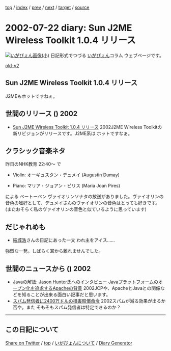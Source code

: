 [top](../index.html) 
 / [index](https://igapyon.github.io/diary/2002/index.html) 
 / [prev](https://igapyon.github.io/diary/2002/ig020719.html) 
 / [next](https://igapyon.github.io/diary/2002/ig020723.html) 
 / [target](https://igapyon.github.io/diary/2002/ig020722.html) 
 / [source](https://github.com/igapyon/diary/blob/gh-pages/2002/ig020722.html.src.md) 

2002-07-22 diary: Sun J2ME Wireless Toolkit 1.0.4 リリース
=====================================================================================================
[![いがぴょん画像(小)](https://igapyon.github.io/diary/images/iga200306s.jpg "いがぴょん")](https://igapyon.github.io/diary/memo/memoigapyon.html) 日記形式でつづる [いがぴょん](https://igapyon.github.io/diary/memo/memoigapyon.html)コラム ウェブページです。

[old-v2](ig020722-orig.html)

## Sun J2ME Wireless Toolkit 1.0.4 リリース

J2MEもホットですねぇ。


## 世間のリリース () 2002

* [Sun J2ME Wireless Toolkit 1.0.4 リリース](http://java.sun.com/products/j2mewtoolkit/ja_download-1_0_4.html)  2002J2ME Wireless Toolkitの新リビジョンがリリースです。J2ME系は ホットですなぁ。

## クラシック音楽ネタ

昨日のNHK教育 22:40～ で 

* Violin: オーギュスタン・デュメイ (Augustin Dumay)
  
* Piano: マリア・ジョアン・ピリス (Maria Joan Pires)

による ベートーベン ヴァイオリンソナタの放送がありました。ヴァイオリンの音色の嗜好として、デュメイさんのヴァイオリンの音色はとっても好きです。(またおそらく私のヴァイオリンの音色と似ているように思っています)

## だじゃれめも

* [結城浩](http://www.hyuki.com/)さんの日記にあった一文
  われ主をアイス……

強烈な一発。しばらく耳から離れませんでした。

## 世間のニュースから () 2002

* [Javaの解放: Jason Hunter氏へのインタビュー Javaプラットフォームのオープン化を追求するApacheの背景](http://www-6.ibm.com/jp/developerworks/java/020621/j_j-hunter.html)  2002JCPや、ApacheとJavaとの関係などを知ることが出来る面白い記事だと思います。
* [スパム発信者に2400万ドルの損害賠償命令](http://www.zdnet.co.jp/news/0207/20/nebt_03.html)  2002スパムが減る効果が出るか否や。また そもそもスパム発信者は特定できるのか？

----------------------------------------------------------------------------------------------------

## この日記について

[Share on Twitter](https://twitter.com/intent/tweet?hashtags=igapyon%2Cdiary%2C%E3%81%84%E3%81%8C%E3%81%B4%E3%82%87%E3%82%93&text=Sun+J2ME+Wireless+Toolkit+1.0.4+%E3%83%AA%E3%83%AA%E3%83%BC%E3%82%B9&url=https%3A%2F%2Figapyon.github.io%2Fdiary%2F2002%2Fig020722.html) / [top](../index.html) / [いがぴょんについて](https://igapyon.github.io/diary/memo/memoigapyon.html) / [Diary Generator](https://github.com/igapyon/igapyonv3)
